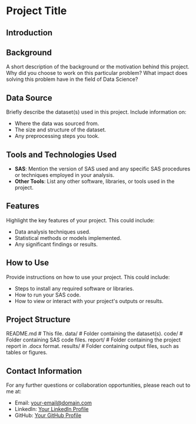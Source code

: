 # Project Title

## Introduction



## Background

A short description of the background or the motivation behind this project. Why did you choose to work on this particular problem? What impact does solving this problem have in the field of Data Science?

## Data Source

Briefly describe the dataset(s) used in this project. Include information on:
- Where the data was sourced from.
- The size and structure of the dataset.
- Any preprocessing steps you took.

## Tools and Technologies Used

- **SAS**: Mention the version of SAS used and any specific SAS procedures or techniques employed in your analysis.
- **Other Tools**: List any other software, libraries, or tools used in the project.

## Features

Highlight the key features of your project. This could include:
- Data analysis techniques used.
- Statistical methods or models implemented.
- Any significant findings or results.

## How to Use

Provide instructions on how to use your project. This could include:
- Steps to install any required software or libraries.
- How to run your SAS code.
- How to view or interact with your project's outputs or results.

## Project Structure

README.md # This file.
data/ # Folder containing the dataset(s).
code/ # Folder containing SAS code files.
report/ # Folder containing the project report in .docx format.
results/ # Folder containing output files, such as tables or figures.

## Contact Information

For any further questions or collaboration opportunities, please reach out to me at:
- Email: [your-email@domain.com](mailto:your-email@domain.com)
- LinkedIn: [Your LinkedIn Profile](https://www.linkedin.com/in/yourprofile)
- GitHub: [Your GitHub Profile](https://github.com/yourprofile)
